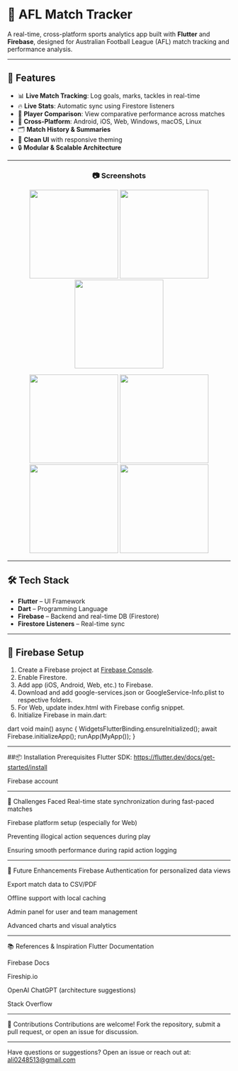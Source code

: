 # 📱 AFL Match Tracker

A real-time, cross-platform sports analytics app built with **Flutter** and **Firebase**, designed for Australian Football League (AFL) match tracking and performance analysis.

---

## 🚀 Features

- 📊 **Live Match Tracking**: Log goals, marks, tackles in real-time
- 🔥 **Live Stats**: Automatic sync using Firestore listeners
- 👥 **Player Comparison**: View comparative performance across matches
- 📱 **Cross-Platform**: Android, iOS, Web, Windows, macOS, Linux
- 🗂 **Match History & Summaries**
- 🎨 **Clean UI** with responsive theming
- 🔒 **Modular & Scalable Architecture**

---

<h3 align="center">📷 Screenshots</h3>

<p align="center">
  <img src="https://github.com/user-attachments/assets/5b245a79-c001-492b-8125-737403560308" width="200" />
  <img src="https://github.com/user-attachments/assets/80a02463-efbf-46a4-b5e9-a7b556050f4c" width="200" />
  <img src="https://github.com/user-attachments/assets/affff6c1-0409-4ea6-81fb-49adbf64a842" width="200" />
</p>

<p align="center">
  <img src="https://github.com/user-attachments/assets/0532bc0d-47d2-46ee-9f01-75539c91f8f7" width="200" />
  <img src="https://github.com/user-attachments/assets/0e0e94b5-3790-425c-8414-9a6202aced09" width="200" />
  <img src="https://github.com/user-attachments/assets/fc688fa8-eebb-49c5-916b-32579aa1cc1c" width="200" />
  <img src="https://github.com/user-attachments/assets/78b89c3a-6df2-419b-8c5b-ba2e29b71c01" width="200" />
</p>


---

## 🛠 Tech Stack

- **Flutter** – UI Framework
- **Dart** – Programming Language
- **Firebase** – Backend and real-time DB (Firestore)
- **Firestore Listeners** – Real-time sync

---

## 🔧 Firebase Setup

1. Create a Firebase project at [Firebase Console](https://console.firebase.google.com/).
2. Enable Firestore.
3. Add app (iOS, Android, Web, etc.) to Firebase.
4. Download and add google-services.json or GoogleService-Info.plist to respective folders.
5. For Web, update index.html with Firebase config snippet.
6. Initialize Firebase in main.dart:
   
dart
   void main() async {
     WidgetsFlutterBinding.ensureInitialized();
     await Firebase.initializeApp();
     runApp(MyApp());
   }

---


##📦 Installation
Prerequisites
Flutter SDK: https://flutter.dev/docs/get-started/install

Firebase account

---

🚧 Challenges Faced
Real-time state synchronization during fast-paced matches

Firebase platform setup (especially for Web)

Preventing illogical action sequences during play

Ensuring smooth performance during rapid action logging

---

🌱 Future Enhancements
Firebase Authentication for personalized data views

Export match data to CSV/PDF

Offline support with local caching

Admin panel for user and team management

Advanced charts and visual analytics

---

📚 References & Inspiration
Flutter Documentation

Firebase Docs

Fireship.io

OpenAI ChatGPT (architecture suggestions)

Stack Overflow

---
🙌 Contributions
Contributions are welcome! Fork the repository, submit a pull request, or open an issue for discussion.


---
Have questions or suggestions? Open an issue or reach out at: ali0248513@gmail.com
